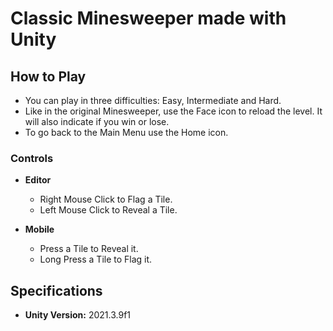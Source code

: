 # Classic Minesweeper made with Unity

## How to Play

- You can play in three difficulties: Easy, Intermediate and Hard. 
- Like in the original Minesweeper, use the Face icon to reload the level. It will also indicate if you win or lose. 
- To go back to the Main Menu use the Home icon.

### Controls

- **Editor**
	- Right Mouse Click to Flag a Tile.
	- Left Mouse Click to Reveal a Tile.

- **Mobile**
	- Press a Tile to Reveal it.
	- Long Press a Tile to Flag it.

## Specifications

- **Unity Version:** 2021.3.9f1
